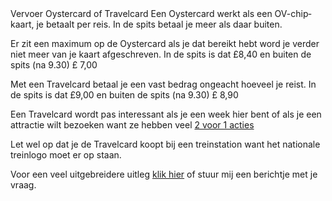 <div lang="nl">
Vervoer Oystercard of Travelcard
Een Oystercard werkt als een OV-chipkaart, je betaalt per reis. In de spits betaal je meer als daar buiten. 

Er zit een maximum op de Oystercard als je dat bereikt hebt word je verder niet meer van je kaart afgeschreven. In de spits is dat £8,40  en buiten de spits (na 9.30) £ 7,00

Met een Travelcard betaal je een vast bedrag ongeacht hoeveel je reist. In de spits is dat £9,00  en buiten de spits (na 9.30) £ 8,90

Een Travelcard wordt pas interessant als je een week hier bent of als je een attractie wilt bezoeken want ze hebben veel [2 voor 1 acties](http://www.daysoutguide.co.uk/2for1-london)

 
Let wel op dat je de Travelcard koopt bij een treinstation want het nationale treinlogo moet er op staan.

Voor een veel uitgebreidere uitleg [klik hier](http://www.londontoolkit.com/briefing/travelcard_oyster.htm) of stuur mij een berichtje met je vraag. 
</div>